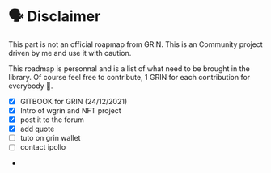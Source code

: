 # 🗣 Disclaimer

This part is not an official roapmap from GRIN. This is an Community project driven by me and use it with caution.

This roadmap is personnal and is a list of what need to be brought in the library. Of course feel free to contribute, 1 GRIN for each contribution for everybody 🎉.

* [x] GITBOOK for GRIN (24/12/2021)
* [x] Intro of wgrin and NFT project
* [x] post it to the forum
* [x] add quote&#x20;
* [ ] tuto on grin wallet&#x20;
* [ ] contact ipollo
*
